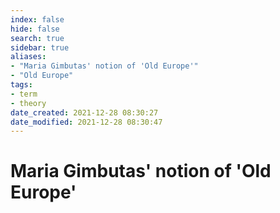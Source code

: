 ```yaml
---
index: false
hide: false
search: true
sidebar: true
aliases:
- "Maria Gimbutas' notion of 'Old Europe'"
- "Old Europe"
tags:
- term
- theory
date_created: 2021-12-28 08:30:27
date_modified: 2021-12-28 08:30:47
---
```


# Maria Gimbutas' notion of 'Old Europe'

